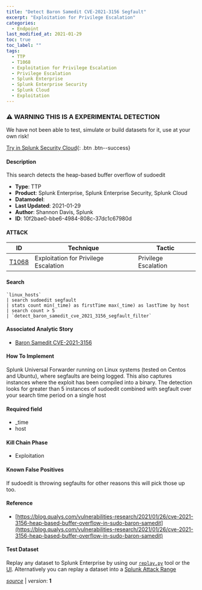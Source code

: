 ```yaml
---
title: "Detect Baron Samedit CVE-2021-3156 Segfault"
excerpt: "Exploitation for Privilege Escalation"
categories:
  - Endpoint
last_modified_at: 2021-01-29
toc: true
toc_label: ""
tags:
  - TTP
  - T1068
  - Exploitation for Privilege Escalation
  - Privilege Escalation
  - Splunk Enterprise
  - Splunk Enterprise Security
  - Splunk Cloud
  - Exploitation
---
```


### ⚠️ WARNING THIS IS A EXPERIMENTAL DETECTION
We have not been able to test, simulate or build datasets for it, use at your own risk!


[Try in Splunk Security Cloud](https://www.splunk.com/en_us/cyber-security.html){: .btn .btn--success}

#### Description

This search detects the heap-based buffer overflow of sudoedit

- **Type**: TTP
- **Product**: Splunk Enterprise, Splunk Enterprise Security, Splunk Cloud
- **Datamodel**: 
- **Last Updated**: 2021-01-29
- **Author**: Shannon Davis, Splunk
- **ID**: 10f2bae0-bbe6-4984-808c-37dc1c67980d


#### ATT&CK

| ID          | Technique   | Tactic       |
| ----------- | ----------- |--------------|
| [T1068](https://attack.mitre.org/techniques/T1068/) | Exploitation for Privilege Escalation | Privilege Escalation |



#### Search

```
`linux_hosts` 
| search sudoedit segfault 
| stats count min(_time) as firstTime max(_time) as lastTime by host 
| search count > 5 
| `detect_baron_samedit_cve_2021_3156_segfault_filter`
```

#### Associated Analytic Story
* [Baron Samedit CVE-2021-3156](/stories/baron_samedit_cve-2021-3156)


#### How To Implement
Splunk Universal Forwarder running on Linux systems (tested on Centos and Ubuntu), where segfaults are being logged.  This also captures instances where the exploit has been compiled into a binary. The detection looks for greater than 5 instances of sudoedit combined with segfault over your search time period on a single host

#### Required field
* _time
* host


#### Kill Chain Phase
* Exploitation


#### Known False Positives
If sudoedit is throwing segfaults for other reasons this will pick those up too.




#### Reference

* [https://blog.qualys.com/vulnerabilities-research/2021/01/26/cve-2021-3156-heap-based-buffer-overflow-in-sudo-baron-samedit](https://blog.qualys.com/vulnerabilities-research/2021/01/26/cve-2021-3156-heap-based-buffer-overflow-in-sudo-baron-samedit)



#### Test Dataset
Replay any dataset to Splunk Enterprise by using our [`replay.py`](https://github.com/splunk/attack_data#using-replaypy) tool or the [UI](https://github.com/splunk/attack_data#using-ui).
Alternatively you can replay a dataset into a [Splunk Attack Range](https://github.com/splunk/attack_range#replay-dumps-into-attack-range-splunk-server)




[*source*](https://github.com/splunk/security_content/tree/develop/detections/experimental/endpoint/detect_baron_samedit_cve-2021-3156_segfault.yml) \| *version*: **1**